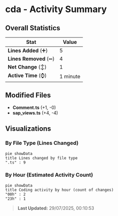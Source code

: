 # cda - Activity Summary 

## Overall Statistics

| Stat                   | Value                                                             |
| ---------------------- | ----------------------------------------------------------------- |
| **Lines Added** (➕)   | 5                                          |
| **Lines Removed** (➖) | 4                                        |
| **Net Change** (↕)    | 1                |
| **Active Time** (⌚)   | 1 minute |


## Modified Files
- **Comment.ts** (+1, -0)
- **sap_views.ts** (+4, -4)

## Visualizations

### By File Type (Lines Changed)

```mermaid
pie showData
title Lines changed by file type
".ts" : 9
```

### By Hour (Estimated Activity Count)

```mermaid
pie showData
title Coding activity by hour (count of changes)
"00h" : 2
"23h" : 1
```


> **Last Updated:** 29/07/2025, 00:10:53